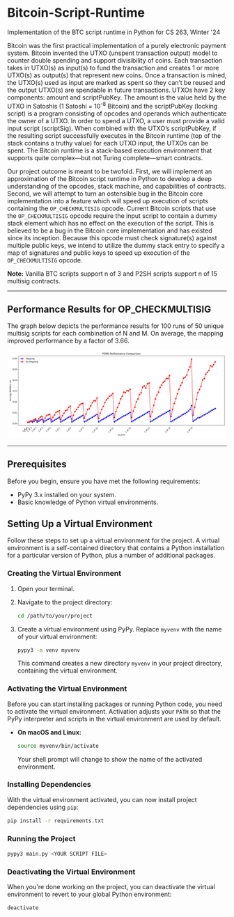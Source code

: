 # Bitcoin-Script-Runtime
Implementation of the BTC script runtime in Python for CS 263, Winter '24

Bitcoin was the first practical implementation of a purely electronic payment system. Bitcoin invented the UTXO (unspent transaction output) model to counter double spending and support divisibility of coins. Each transaction takes in UTXO(s) as input(s) to fund the transaction and creates 1 or more UTXO(s) as output(s) that represent new coins. Once a transaction is mined, the UTXO(s) used as input are marked as spent so they can’t be reused and the output UTXO(s) are spendable in future transactions. UTXOs have 2 key components: amount and scriptPubKey. The amount is the value held by the UTXO in Satoshis (1​​ Satoshi = 10<sup>-8</sup> Bitcoin) and the scriptPubKey (locking script) is a program consisting of opcodes and operands which authenticate the owner of a UTXO. In order to spend a UTXO, a user must provide a valid input script (scriptSig). When combined with the UTXO’s scriptPubKey, if the resulting script successfully executes in the Bitcoin runtime (top of the stack contains a truthy value) for each UTXO input, the UTXOs can be spent. The Bitcoin runtime is a stack-based execution environment that supports quite complex—but not Turing complete—smart contracts.

Our project outcome is meant to be twofold. First, we will implement an approximation of the Bitcoin script runtime in Python to develop a deep understanding of the opcodes, stack machine, and capabilities of contracts. Second, we will attempt to turn an ostensible bug in the Bitcoin core implementation into a feature which will speed up execution of scripts containing the `OP_CHECKMULTISIG` opcode. Current Bitcoin scripts that use the `OP_CHECKMULTISIG` opcode require the input script to contain a dummy stack element which has no effect on the execution of the script. This is believed to be a bug in the Bitcoin core implementation and has existed since its inception. Because this opcode must check signature(s) against multiple public keys, we intend to utilize the dummy stack entry to specify a map of signatures and public keys to speed up execution of the `OP_CHECKMULTISIG` opcode. 

**Note:** Vanilla BTC scripts support n of 3 and P2SH scripts support n of 15 multisig contracts.

---

## Performance Results for OP_CHECKMULTISIG
The graph below depicts the performance results for 100 runs of 50 unique multisig scripts for each combination of N and M. On average, the mapping improved performance by a factor of 3.66.

![plot](./p2ms_performance_comparison.png)

---

## Prerequisites

Before you begin, ensure you have met the following requirements:

- PyPy 3.x installed on your system.
- Basic knowledge of Python virtual environments.

## Setting Up a Virtual Environment

Follow these steps to set up a virtual environment for the project. A virtual environment is a self-contained directory that contains a Python installation for a particular version of Python, plus a number of additional packages.

### Creating the Virtual Environment

1. Open your terminal.
2. Navigate to the project directory:

    ```sh
    cd /path/to/your/project
    ```

3. Create a virtual environment using PyPy. Replace `myvenv` with the name of your virtual environment:

    ```sh
    pypy3 -m venv myvenv
    ```

    This command creates a new directory `myvenv` in your project directory, containing the virtual environment.

### Activating the Virtual Environment

Before you can start installing packages or running Python code, you need to activate the virtual environment. Activation adjusts your `PATH` so that the PyPy interpreter and scripts in the virtual environment are used by default.

- **On macOS and Linux:**

    ```sh
    source myvenv/bin/activate
    ```

    Your shell prompt will change to show the name of the activated environment.

### Installing Dependencies

With the virtual environment activated, you can now install project dependencies using `pip`:

```sh
pip install -r requirements.txt
```

### Running the Project

```sh
pypy3 main.py <YOUR SCRIPT FILE>
```

### Deactivating the Virtual Environment

When you're done working on the project, you can deactivate the virtual environment to revert to your global Python environment:

```sh
deactivate
```
